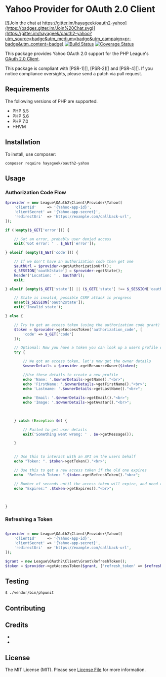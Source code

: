 # Yahoo Provider for OAuth 2.0 Client

[![Join the chat at https://gitter.im/hayageek/oauth2-yahoo](https://badges.gitter.im/Join%20Chat.svg)](https://gitter.im/hayageek/oauth2-yahoo?utm_source=badge&utm_medium=badge&utm_campaign=pr-badge&utm_content=badge)
[![Build Status](https://travis-ci.org/hayageek/oauth2-yahoo.svg)](https://travis-ci.org/hayageek/oauth2-yahoo) [![Coverage Status](https://coveralls.io/repos/hayageek/oauth2-yahoo/badge.svg?branch=master&service=github)](https://coveralls.io/github/hayageek/oauth2-yahoo?branch=master)

This package provides Yahoo OAuth 2.0 support for the PHP League's [OAuth 2.0 Client](https://github.com/thephpleague/oauth2-client).

This package is compliant with [PSR-1][], [PSR-2][] and [PSR-4][]. If you notice compliance oversights, please send
a patch via pull request.


## Requirements

The following versions of PHP are supported.

* PHP 5.5
* PHP 5.6
* PHP 7.0
* HHVM

## Installation

To install, use composer:

```
composer require hayageek/oauth2-yahoo
```

## Usage

### Authorization Code Flow

```php
$provider = new League\OAuth2\Client\Provider\Yahoo([
    'clientId'     => '{Yahoo-app-id}',
    'clientSecret' => '{Yahoo-app-secret}',
    'redirectUri'  => 'https://example.com/callback-url',
]);

if (!empty($_GET['error'])) {

    // Got an error, probably user denied access
    exit('Got error: ' . $_GET['error']);

} elseif (empty($_GET['code'])) {

    // If we don't have an authorization code then get one
    $authUrl = $provider->getAuthorizationUrl();
    $_SESSION['oauth2state'] = $provider->getState();
    header('Location: ' . $authUrl);
    exit;

} elseif (empty($_GET['state']) || ($_GET['state'] !== $_SESSION['oauth2state'])) {

    // State is invalid, possible CSRF attack in progress
    unset($_SESSION['oauth2state']);
    exit('Invalid state');

} else {

    // Try to get an access token (using the authorization code grant)
    $token = $provider->getAccessToken('authorization_code', [
        'code' => $_GET['code']
    ]);

    // Optional: Now you have a token you can look up a users profile data
    try {

        // We got an access token, let's now get the owner details
        $ownerDetails = $provider->getResourceOwner($token);

        //Use these details to create a new profile
        echo 'Name: '.$ownerDetails->getName()."<br>";
	    echo 'FirstName: '.$ownerDetails->getFirstName()."<br>";
    	echo 'Lastname: '.$ownerDetails->getLastName()."<br>";
    
	    echo 'Email: '.$ownerDetails->getEmail()."<br>";
	    echo 'Image: '.$ownerDetails->getAvatar()."<br>";    
        
        

    } catch (Exception $e) {

        // Failed to get user details
        exit('Something went wrong: ' . $e->getMessage());

    }

    
	// Use this to interact with an API on the users behalf
	echo "Token: ". $token->getToken()."<br>";

	// Use this to get a new access token if the old one expires
	echo  "Refresh Token: ".$token->getRefreshToken()."<br>";

	// Number of seconds until the access token will expire, and need refreshing
	echo "Expires:" .$token->getExpires()."<br>";

    
    
}


```

### Refreshing a Token

```php

$provider = new League\OAuth2\Client\Provider\Yahoo([
    'clientId'     => '{Yahoo-app-id}',
    'clientSecret' => '{Yahoo-app-secret}',
    'redirectUri'  => 'https://example.com/callback-url',
]);

$grant = new League\OAuth2\Client\Grant\RefreshToken();
$token = $provider->getAccessToken($grant, ['refresh_token' => $refreshToken]);
```

## Testing

``` bash
$ ./vendor/bin/phpunit
```

## Contributing



## Credits

- 
- 


## License

The MIT License (MIT). Please see [License File](https://github.com/thephpleague/oauth2-Yahoo/blob/master/LICENSE) for more information.
